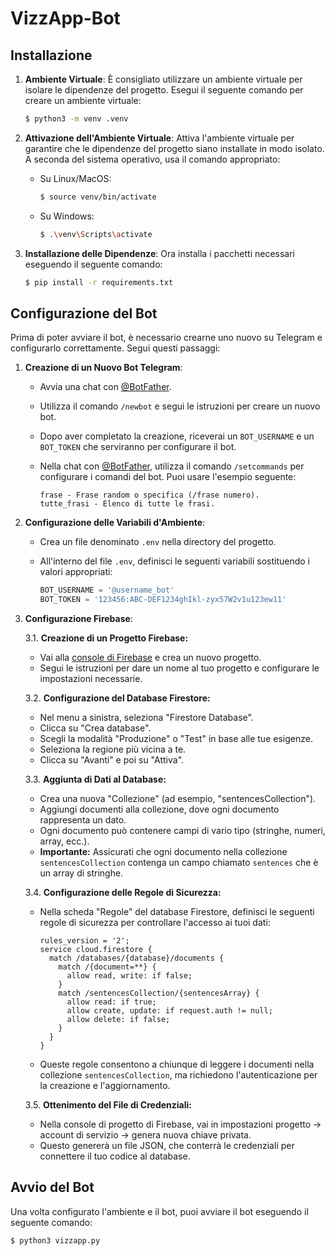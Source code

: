 # VizzApp-Bot

## Installazione

1.  **Ambiente Virtuale**: È consigliato utilizzare un ambiente virtuale per isolare le dipendenze del progetto. Esegui il seguente comando per creare un ambiente virtuale:

    ```bash
    $ python3 -m venv .venv
    ```

2.  **Attivazione dell'Ambiente Virtuale**: Attiva l'ambiente virtuale per garantire che le dipendenze del progetto siano installate in modo isolato. A seconda del sistema operativo, usa il comando appropriato:

    - Su Linux/MacOS:

      ```bash
      $ source venv/bin/activate
      ```

    - Su Windows:

      ```bash
      $ .\venv\Scripts\activate
      ```

3.  **Installazione delle Dipendenze**: Ora installa i pacchetti necessari eseguendo il seguente comando:

    ```bash
    $ pip install -r requirements.txt
    ```

## Configurazione del Bot

Prima di poter avviare il bot, è necessario crearne uno nuovo su Telegram e configurarlo correttamente. Segui questi passaggi:

1.  **Creazione di un Nuovo Bot Telegram**:

    - Avvia una chat con [@BotFather](https://t.me/botfather).
    - Utilizza il comando `/newbot` e segui le istruzioni per creare un nuovo bot.
    - Dopo aver completato la creazione, riceverai un `BOT_USERNAME` e un `BOT_TOKEN` che serviranno per configurare il bot.
    - Nella chat con [@BotFather](https://t.me/botfather), utilizza il comando `/setcommands` per configurare i comandi del bot. Puoi usare l'esempio seguente:

      ```
      frase - Frase random o specifica (/frase numero).
      tutte_frasi - Elenco di tutte le frasi.
      ```

2.  **Configurazione delle Variabili d'Ambiente**:

    - Crea un file denominato `.env` nella directory del progetto.
    - All'interno del file `.env`, definisci le seguenti variabili sostituendo i valori appropriati:

      ```python
      BOT_USERNAME = '@username_bot'
      BOT_TOKEN = '123456:ABC-DEF1234ghIkl-zyx57W2v1u123ew11'
      ```

3.  **Configurazione Firebase**:

    3.1. **Creazione di un Progetto Firebase:**

    - Vai alla [console di Firebase](https://console.firebase.google.com/) e crea un nuovo progetto.
    - Segui le istruzioni per dare un nome al tuo progetto e configurare le impostazioni necessarie.

    3.2. **Configurazione del Database Firestore:**

    - Nel menu a sinistra, seleziona "Firestore Database".
    - Clicca su "Crea database".
    - Scegli la modalità "Produzione" o "Test" in base alle tue esigenze.
    - Seleziona la regione più vicina a te.
    - Clicca su "Avanti" e poi su "Attiva".

    3.3. **Aggiunta di Dati al Database:**

    - Crea una nuova "Collezione" (ad esempio, "sentencesCollection").
    - Aggiungi documenti alla collezione, dove ogni documento rappresenta un dato.
    - Ogni documento può contenere campi di vario tipo (stringhe, numeri, array, ecc.).
    - **Importante:** Assicurati che ogni documento nella collezione `sentencesCollection` contenga un campo chiamato `sentences` che è un array di stringhe.

    3.4. **Configurazione delle Regole di Sicurezza:**

    - Nella scheda "Regole" del database Firestore, definisci le seguenti regole di sicurezza per controllare l'accesso ai tuoi dati:

      ```
      rules_version = '2';
      service cloud.firestore {
        match /databases/{database}/documents {
          match /{document=**} {
            allow read, write: if false;
          }
          match /sentencesCollection/{sentencesArray} {
            allow read: if true;
            allow create, update: if request.auth != null;
            allow delete: if false;
          }
        }
      }
      ```

    - Queste regole consentono a chiunque di leggere i documenti nella collezione `sentencesCollection`, ma richiedono l'autenticazione per la creazione e l'aggiornamento.

    3.5. **Ottenimento del File di Credenziali:**

    - Nella console di progetto di Firebase, vai in impostazioni progetto -> account di servizio -> genera nuova chiave privata.
    - Questo genererà un file JSON, che conterrà le credenziali per connettere il tuo codice al database.

## Avvio del Bot

Una volta configurato l'ambiente e il bot, puoi avviare il bot eseguendo il seguente comando:

```bash
$ python3 vizzapp.py
```
